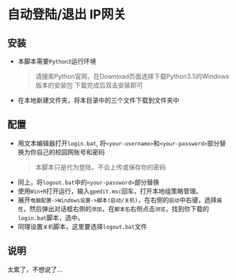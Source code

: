 # 自动登陆/退出 IP网关

## 安装
- 本脚本需要`Python3`运行环境
  > 请搜索Python官网，在Download页面选择下载Python3.5的Windows版本的安装包
  > 下载完成后双击安装即可
- 在本地新建文件夹，将本目录中的三个文件下载到文件夹中  

## 配置

- 用文本编辑器打开`login.bat`, 将`<your-username>`和`<your-password>`部分替换为你自己的校园网账号和密码
  > 本脚本只是代为登陆，不会上传或保存你的密码
- 同上，将`logout.bat`中的`<your-password>`部分替换
- 使用`Win+R`打开运行，输入`gpedit.msc`回车，打开本地组策略管理。
- 展开`电脑配置->Windows设置->脚本(启动/关机)`，在右侧的`启动`中右键，选择`属性`，然后弹出对话框右侧的`添加`，在`脚本名`右侧点击`浏览`，找到你下载的`login.bat`脚本，选中。
- 同理设置`关机`脚本，这里要选择`logout.bat`文件

## 说明
太累了，不想说了...
